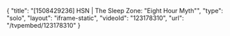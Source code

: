 {
    "title": "[1508429236] HSN | The Sleep Zone: \"Eight Hour Myth\"",
    "type": "solo",
    "layout": "iframe-static",
    "videoId": "123178310",
    "url": "\/tvpembed\/123178310"
}
